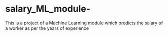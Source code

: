 # salary_ML_module-
This is a project of a Machine Learning module which predicts the salary of a worker as per the years of experience 
